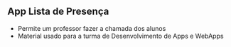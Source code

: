 ## App Lista de Presença

- Permite um professor fazer a chamada dos alunos
- Material usado para a turma de Desenvolvimento de Apps e WebApps

